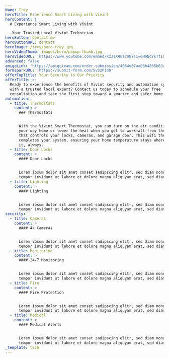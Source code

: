 ```yaml
---
Name: Trey
heroTitle: Experience Smart Living with Vivint
heroContent: |
  # Experience Smart Living with Vivint

  -Your Trusted Local Vivint Technician
heroButton: Contact me
heroButtonURL: contact
heroImage: /trey/hero-trey.jpg
heroVideoThumb: images/hero/popup-thumb.jpg
heroVideoURL: 'https://www.youtube.com/embed/KzJzXHmzc98?si=6H9NcYkTtI0TeCpI'
advanced: false
amigoLink: 'https://amigoteam.com/order-submission/4064e07aa08b4835b634d5688be019bb'
formsparkURL: 'https://submit-form.com/Sv32P1mD'
offerTopTitle: Your Security is Our Priority
offerTitle: >-
  Ready to experience the benefits of Vivint security and automation systems
  with a trusted local expert? Contact us today to schedule your free
  consultation and take the first step toward a smarter and safer home.
automation:
  - title: Thermostats
    content: >
      ### Thermostats


      With the Vivint Smart Thermostat, you can turn on the air conditioning on
      your way home or lower the heat when you get to work—all from the same app
      that controls your locks, cameras, and garage door. This wifi thermostat
      completes your system, ensuring your home temperature stays where you want
      it, always.
  - title: Door Locks
    content: >
      #### Door Locks


      Lorem ipsum dolor sit amet conset sadipscing elitr, sed diam nonumy eirmod
      tempor invidunt ut labore et dolore magna aliquyam erat, sed diam
  - title: Lighting
    content: >
      #### Lighting


      Lorem ipsum dolor sit amet conset sadipscing elitr, sed diam nonumy eirmod
      tempor invidunt ut labore et dolore magna aliquyam erat, sed diam
security:
  - title: Cameras
    content: >
      #### 4k Cameras


      Lorem ipsum dolor sit amet conset sadipscing elitr, sed diam nonumy eirmod
      tempor invidunt ut labore et dolore magna aliquyam erat, sed diam
  - title: Monitoring
    content: >
      #### 24/7 Monitoring


      Lorem ipsum dolor sit amet conset sadipscing elitr, sed diam nonumy eirmod
      tempor invidunt ut labore et dolore magna aliquyam erat, sed diam
  - title: Fire
    content: >
      #### Fire Protection


      Lorem ipsum dolor sit amet conset sadipscing elitr, sed diam nonumy eirmod
      tempor invidunt ut labore et dolore magna aliquyam erat, sed diam
  - title: Medical
    content: >
      #### Medical Alerts


      Lorem ipsum dolor sit amet conset sadipscing elitr, sed diam nonumy eirmod
      tempor invidunt ut labore et dolore magna aliquyam erat, sed diam
_template: tech
---
```
















